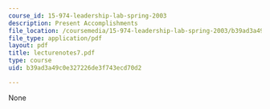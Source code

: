 ```yaml
---
course_id: 15-974-leadership-lab-spring-2003
description: Present Accomplishments
file_location: /coursemedia/15-974-leadership-lab-spring-2003/b39ad3a49c0e327226de3f743ecd70d2_lecturenotes7.pdf
file_type: application/pdf
layout: pdf
title: lecturenotes7.pdf
type: course
uid: b39ad3a49c0e327226de3f743ecd70d2

---
```

None